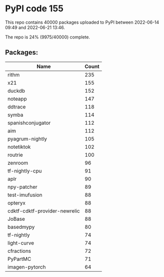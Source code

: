 # PyPI code 155

This repo contains 40000 packages uploaded to PyPI between 
2022-06-14 09:49 and 2022-06-21 13:46.

The repo is 24% (9975/40000) complete.

## Packages:

| Name  | Count |
| ----- | ----- |
| rithm | 235 |
| x21 | 155 |
| duckdb | 152 |
| noteapp | 147 |
| ddtrace | 118 |
| symba | 114 |
| spanishconjugator | 112 |
| aim | 112 |
| pyagrum-nightly | 105 |
| notetiktok | 102 |
| routrie | 100 |
| zenroom | 96 |
| tf-nightly-cpu | 91 |
| aplr | 90 |
| npy-patcher | 89 |
| test-imufusion | 88 |
| opteryx | 88 |
| cdktf-cdktf-provider-newrelic | 88 |
| JoBase | 88 |
| basedmypy | 80 |
| tf-nightly | 74 |
| light-curve | 74 |
| cfractions | 72 |
| PyPartMC | 71 |
| imagen-pytorch | 64 |



